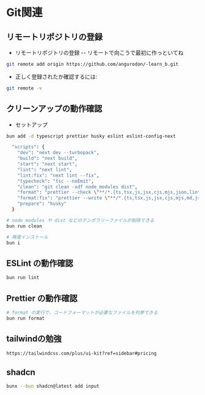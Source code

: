 # Git関連

## リモートリポジトリの登録

- リモートリポジトリの登録
  -- リモートで向こうで最初に作っといてね

```zsh
git remote add origin https://github.com/angurodon/-learn_b.git
```

- 正しく登録されたか確認するには:

```zsh
git remote -v
```

## クリーンアップの動作確認

- セットアップ

```zsh
bun add -d typescript prettier husky eslint eslint-config-next
```

```zsh
  "scripts": {
    "dev": "next dev --turbopack",
    "build": "next build",
    "start": "next start",
    "lint": "next lint",
    "lint:fix": "next lint --fix",
    "typecheck": "tsc --noEmit",
    "clean": "git clean -xdf node_modules dist",
    "format": "prettier --check \"**/*.{ts,tsx,js,jsx,cjs,mjs,json,lintstagedrc,yml,yaml}\"",
    "format:fix": "prettier --write \"**/*.{ts,tsx,js,jsx,cjs,mjs,md,json,lintstagedrc,yml,yaml}\"",
    "prepare": "husky"
  }
```

```zsh
# node_modules や dist などのテンポラリーファイルが削除できる
bun run clean

# 再度インストール
bun i
```

## ESLint の動作確認

```zsh
bun run lint
```

## Prettier の動作確認

```zsh
# format の実行で、コードフォーマットが必要なファイルを列挙できる
bun run format
```

## tailwindの勉強

```zsh
https://tailwindcss.com/plus/ui-kit?ref=sidebar#pricing
```


## shadcn

```zsh
bunx --bun shadcn@latest add input
```